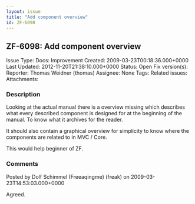 ```yaml
---
layout: issue
title: "Add component overview"
id: ZF-6098
---
```


ZF-6098: Add component overview
-------------------------------

 Issue Type: Docs: Improvement Created: 2009-03-23T00:18:36.000+0000 Last Updated: 2012-11-20T21:38:10.000+0000 Status: Open Fix version(s): 
 Reporter:  Thomas Weidner (thomas)  Assignee:  None  Tags: 
 Related issues: 
 Attachments: 
### Description

Looking at the actual manual there is a overview missing which describes what every described component is designed for at the beginning of the manual. To know what it archives for the reader.

It should also contain a graphical overview for simplicity to know where the components are related to in MVC / Core.

This would help beginner of ZF.

 

 

### Comments

Posted by Dolf Schimmel (Freeaqingme) (freak) on 2009-03-23T14:53:03.000+0000

Agreed.

 

 